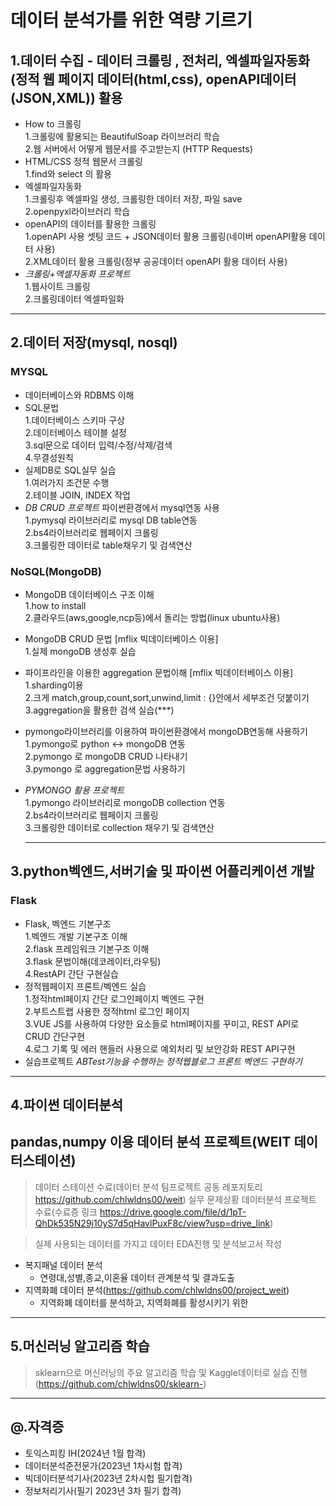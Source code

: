 # 데이터 분석가를 위한 역량 기르기     

## 1.데이터 수집 - 데이터 크롤링 , 전처리, 엑셀파일자동화 (정적 웹 페이지 데이터(html,css), openAPI데이터(JSON,XML)) 활용  
- How to 크롤링  
1.크롤링에 활용되는 BeautifulSoap 라이브러리 학습  
2.웹 서버에서 어떻게 웹문서를 주고받는지 (HTTP Requests)  
- HTML/CSS 정적 웹문서 크롤링  
1.find와 select 의 활용  
- 엑셀파일자동화  
1.크롤링후 엑셀파일 생성, 크롤링한 데이터 저장, 파일 save  
2.openpyxl라이브러리 학습    
- openAPI의 데이터를 활용한 크롤링    
1.openAPI 사용 셋팅 코드 + JSON데이터 활용 크롤링(네이버 openAPI활용 데이터 사용)  
2.XML데이터 활용 크롤링(정부 공공데이터 openAPI 활용 데이터 사용)
- *크롤링+엑셀자동화 프로젝트*    
1.웹사이트 크롤링    
2.크롤링데이터 엑셀파일화    
--------

## 2.데이터 저장(mysql, nosql)  
### MYSQL  
- 데이터베이스와 RDBMS 이해
- SQL문법  
1.데이터베이스 스키마 구상  
2.데이터베이스 테이블 설정  
3.sql문으로 데이터 입력/수정/삭제/검색  
4.무결성원칙  
- 실제DB로 SQL실무 실습  
1.여러가지 조건문 수행    
2.테이블 JOIN, INDEX 작업
- *DB CRUD 프로젝트* 파이썬환경에서 mysql연동 사용      
1.pymysql 라이브러리로 mysql DB table연동  
2.bs4라이브러리로 웹페이지 크롤링  
3.크롤링한 데이터로 table채우기 및 검색연산      
### NoSQL(MongoDB)  
- MongoDB 데이터베이스 구조 이해  
  1.how to install  
  2.클라우드(aws,google,ncp등)에서 돌리는 방법(linux ubuntu사용)  
- MongoDB CRUD 문법 [mflix 빅데이터베이스 이용]   
  1.실제 mongoDB 생성후 실습
- 파이프라인을 이용한 aggregation 문법이해  [mflix 빅데이터베이스 이용]   
  1.sharding이용    
  2.크게 match,group,count,sort,unwind,limit : {}안에서 세부조건 덧붙이기    
  3.aggregation을 활용한 검색 실습(***)  
- pymongo라이브러리를 이용하여 파이썬환경에서 mongoDB연동해 사용하기  
  1.pymongo로 python <-> mongoDB 연동    
  2.pymongo 로 mongoDB CRUD 나타내기    
  3.pymongo 로 aggregation문법 사용하기  
- *PYMONGO 활용 프로젝트*    
  1.pymongo 라이브러리로 mongoDB collection 연동    
  2.bs4라이브러리로 웹페이지 크롤링    
  3.크롤링한 데이터로 collection 채우기 및 검색연산  

  ------------
## 3.python벡엔드,서버기술 및 파이썬 어플리케이션 개발  
### Flask  
- Flask, 벡엔드 기본구조  
   1.벡엔드 개발 기본구조 이해    
   2.flask 프레임워크 기본구조 이해  
   3.flask 문법이해(데코레이터,라우팅)  
   4.RestAPI 간단 구현실습    
- 정적웹페이지 프론트/벡엔드 실습    
   1.정적html페이지 간단 로그인페이지 벡엔드 구현    
   2.부트스트랩 사용한 정적html 로그인 페이지     
   3.VUE JS를 사용하여 다양한 요소들로 html페이지를 꾸미고, REST API로 CRUD 간단구현    
   4.로그 기록 및 에러 핸들러 사용으로 예외처리 및 보안강화 REST API구현
- 실습프로젝트 *ABTest기능을 수행하는 정적웹블로그 프론트 벡엔드 구현하기*
   
---------------
## 4.파이썬 데이터분석
  ## pandas,numpy 이용 데이터 분석 프로젝트(WEIT 데이터스테이션)  
  > 데이터 스테이션 수료(데이터 분석 팀프로젝트 공동 레포지토리 https://github.com/chlwldns00/weit)
  > 실무 문제상황 데이터분석 프로젝트 수료(수료증 링크 https://drive.google.com/file/d/1pT-QhDk535N29j10yS7d5qHavlPuxF8c/view?usp=drive_link)
      
  > 실제 사용되는 데이터를 가지고 데이터 EDA진행 및 분석보고서 작성  
  - 복지패널 데이터 분석  
    - 연령대,성별,종교,이혼율 데이터 관계분석 및 결과도출
  - 지역화폐 데이터 분석(https://github.com/chlwldns00/project_weit)
    - 지역화폐 데이터를 분석하고, 지역화폐를 활성시키기 위한 
--------------
## 5.머신러닝 알고리즘 학습
> sklearn으로 머신러닝의 주요 알고리즘 학습 및 Kaggle데이터로 실습 진행(https://github.com/chlwldns00/sklearn-)
--------
## @.자격증
- 토익스피킹 IH(2024년 1월 합격)
- 데이터분석준전문가(2023년 1차시험 합격)
- 빅데이터분석기사(2023년 2차시헙 필기합격)
- 정보처리기사(필기 2023년 3차 필기 합격)

